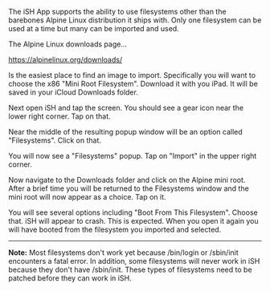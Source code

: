 The iSH App supports the ability to use filesystems other than the barebones Alpine Linux distribution it ships with.  Only one filesystem can be used at a time but many can be imported and used.

The Alpine Linux downloads page...

https://alpinelinux.org/downloads/

Is the easiest place to find an image to import.  Specifically you will want to choose the x86 "Mini Root Filesystem".  Download it with you iPad.  It will be saved in your iCloud Downloads folder.

Next open iSH and tap the screen.  You should see a gear icon near the lower right corner.  Tap on that.

Near the middle of the resulting popup window will be an option called "Filesystems".  Click on that.

You will now see a "Filesystems" popup.  Tap on "Import" in the upper right corner.

Now navigate to the Downloads folder and click on the Alpine mini root.  After a brief time you will be returned to the Filesystems window and the mini root will now appear as a choice.  Tap on it.

You will see several options including "Boot From This Filesystem".  Choose that.  iSH will appear to crash.  This is expected.  When you open it again you will have booted from the filesystem you imported and selected.

----

**Note:** Most filesystems don't work yet because /bin/login or /sbin/init encounters a fatal error. In addition, some filesystems will never work in iSH because they don't have /sbin/init. These types of filesystems need to be patched before they can work in iSH.